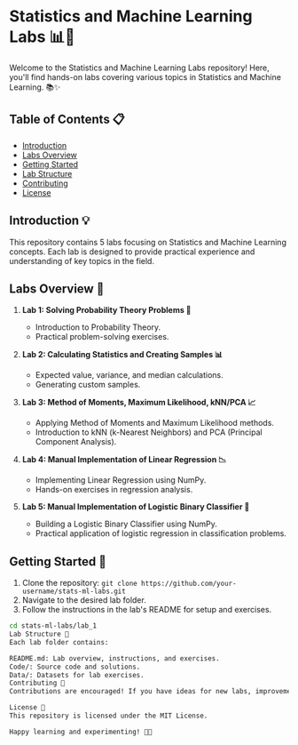 # Statistics and Machine Learning Labs 📊🤖

Welcome to the Statistics and Machine Learning Labs repository! Here, you'll find hands-on labs covering various topics in Statistics and Machine Learning. 📚✨

## Table of Contents 📋

- [Introduction](#introduction)
- [Labs Overview](#labs-overview)
- [Getting Started](#getting-started)
- [Lab Structure](#lab-structure)
- [Contributing](#contributing)
- [License](#license)

## Introduction 💡

This repository contains 5 labs focusing on Statistics and Machine Learning concepts. Each lab is designed to provide practical experience and understanding of key topics in the field.

## Labs Overview 🏫

1. **Lab 1: Solving Probability Theory Problems 🎲**
   - Introduction to Probability Theory.
   - Practical problem-solving exercises.

2. **Lab 2: Calculating Statistics and Creating Samples 📊**
   - Expected value, variance, and median calculations.
   - Generating custom samples.

3. **Lab 3: Method of Moments, Maximum Likelihood, kNN/PCA 📈**
   - Applying Method of Moments and Maximum Likelihood methods.
   - Introduction to kNN (k-Nearest Neighbors) and PCA (Principal Component Analysis).

4. **Lab 4: Manual Implementation of Linear Regression 📉**
   - Implementing Linear Regression using NumPy.
   - Hands-on exercises in regression analysis.

5. **Lab 5: Manual Implementation of Logistic Binary Classifier 🤖**
   - Building a Logistic Binary Classifier using NumPy.
   - Practical application of logistic regression in classification problems.

## Getting Started 🚀

1. Clone the repository: `git clone https://github.com/your-username/stats-ml-labs.git`
2. Navigate to the desired lab folder.
3. Follow the instructions in the lab's README for setup and exercises.

```bash
cd stats-ml-labs/lab_1
Lab Structure 🧪
Each lab folder contains:

README.md: Lab overview, instructions, and exercises.
Code/: Source code and solutions.
Data/: Datasets for lab exercises.
Contributing 🤝
Contributions are encouraged! If you have ideas for new labs, improvements, or bug fixes, feel free to open issues or submit pull requests.

License 📝
This repository is licensed under the MIT License.

Happy learning and experimenting! 🧠🤓
